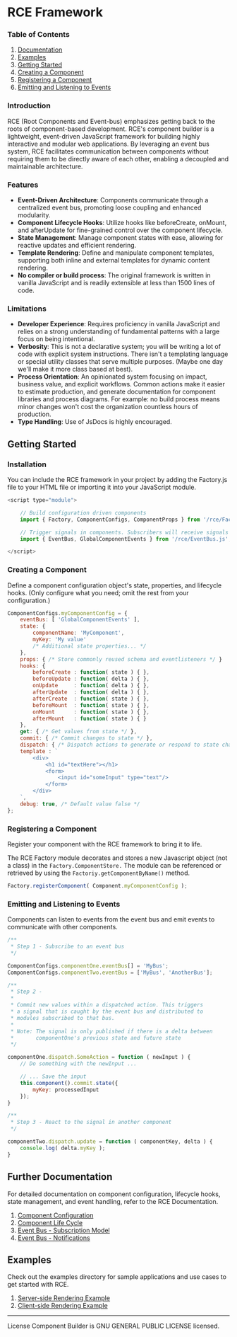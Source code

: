 # RCE Framework 

### Table of Contents
1. [Documentation](#further-documentation)
2. [Examples](#examples)
3. [Getting Started](#getting-started)
4. [Creating a Component](#creating-a-component)
5. [Registering a Component](#registering-a-component)
6. [Emitting and Listening to Events](#listening-and-emitting-events)

### Introduction
RCE (Root Components and Event-bus) emphasizes getting back to the roots of component-based development. RCE's component builder is a lightweight, event-driven JavaScript framework for building highly interactive and modular web applications. By leveraging an event bus system, RCE facilitates communication between components without requiring them to be directly aware of each other, enabling a decoupled and maintainable architecture.

### Features
- **Event-Driven Architecture**: Components communicate through a centralized event bus, promoting loose coupling and enhanced modularity.
- **Component Lifecycle Hooks**: Utilize hooks like beforeCreate, onMount, and afterUpdate for fine-grained control over the component lifecycle.
- **State Management**: Manage component states with ease, allowing for reactive updates and efficient rendering.
- **Template Rendering**: Define and manipulate component templates, supporting both inline and external templates for dynamic content rendering.
- **No compiler or build process**: The original framework is written in vanilla JavaScript and is readily extensible at less than 1500 lines of code. 

### Limitations
- **Developer Experience**: Requires proficiency in vanilla JavaScript and relies on a strong understanding of fundamental patterns with a large focus on being intentional.
- **Verbosity**: This is not a declarative system; you will be writing a lot of code with explicit system instructions. There isn't a templating language or special utility classes that serve multiple purposes. (Maybe one day we'll make it more class based at best).
- **Process Orientation**: An opinionated system focusing on impact, business value, and explicit workflows. Common actions make it easier to estimate production, and generate documentation for component libraries and process diagrams. For example: no build process means minor changes won't cost the organization countless hours of production.
- **Type Handling**: Use of JsDocs is highly encouraged.

## Getting Started
### Installation
You can include the RCE framework in your project by adding the Factory.js file to your HTML file or importing it into your JavaScript module.

``` javascript
<script type="module">

    // Build configuration driven components
    import { Factory, ComponentConfigs, ComponentProps } from '/rce/Factory.js';

    // Trigger signals in components. Subscribers will receive signals and can react
    import { EventBus, GlobalComponentEvents } from '/rce/EventBus.js';  

</script>
```

### Creating a Component
Define a component configuration object's state, properties, and lifecycle hooks. (Only configure what you need; omit the rest from your configuration.)

``` javascript
ComponentConfigs.myComponentConfig = {
    eventBus: [ 'GlobalComponentEvents' ],
    state: {
        componentName: 'MyComponent',
        myKey: 'My value'
        /* Additional state properties... */
    },
    props: { /* Store commonly reused schema and eventlisteners */ }
    hooks: {
        beforeCreate : function( state ) { },
        beforeUpdate : function( delta ) { }, 
        onUpdate     : function( delta ) { },
        afterUpdate  : function( delta ) { }, 
        afterCreate  : function( state ) { },
        beforeMount  : function( state ) { }, 
        onMount      : function( state ) { },                
        afterMount   : function( state ) { }
    },
    get: { /* Get values from state */ },
    commit: { /* Commit changes to state */ },
    dispatch: { /* Dispatch actions to generate or respond to state change */ },
    template : `
        <div>
            <h1 id="textHere"></h1>
            <form>
                <input id="someInput" type="text"/>
            </form>
        </div>
    `, 
    debug: true, /* Default value false */
};
```

### Registering a Component
Register your component with the RCE framework to bring it to life. 

The RCE Factory module decorates and stores a new Javascript object (not a class) in the `Factory.ComponentStore.` The module can be referenced or retrieved by using the `Factoriy.getComponentByName()` method.


``` javascript
Factory.registerComponent( Component.myComponentConfig );
```

### Emitting and Listening to Events
Components can listen to events from the event bus and emit events to communicate with other components.

``` javascript
/**
 * Step 1 - Subscribe to an event bus
 */

ComponentConfigs.componentOne.eventBus[] = 'MyBus';
ComponentConfigs.componentTwo.eventBus = ['MyBus', 'AnotherBus'];

/**
 * Step 2 - 
 * 
 * Commit new values within a dispatched action. This triggers 
 * a signal that is caught by the event bus and distributed to 
 * modules subscribed to that bus. 
 * 
 * Note: The signal is only published if there is a delta between 
 *       componentOne's previous state and future state
 */

componentOne.dispatch.SomeAction = function ( newInput ) {
    // Do something with the newInput ...

    // ... Save the input
    this.component().commit.state({
        myKey: processedInput
    });
} 

/**
 * Step 3 - React to the signal in another component
 */

componentTwo.dispatch.update = function ( componentKey, delta ) {
    console.log( delta.myKey );
}
```

## Further Documentation
For detailed documentation on component configuration, lifecycle hooks, state management, and event handling, refer to the RCE Documentation.

1. [Component Configuration](docs/assets/20240416_RCE-Framework-Documentation_Component-Configuration.jpeg)
2. [Component Life Cycle](docs/assets/20240416_RCE-Framework-Documentation_Component-Lifecycle.jpeg)
3. [Event Bus - Subscription Model](docs/assets/20240416_RCE-Framework-Documentation_Event-Bus_Subscription-Model.jpeg)
4. [Event Bus - Notifications](docs/assets/20240416_RCE-Framework-Documentation_Event-Bus_Notifications.jpeg)

## Examples
Check out the examples directory for sample applications and use cases to get started with RCE.

1. [Server-side Rendering Example](docs/examples/example-2_ssr-components.html)
2. [Client-side Rendering Example](docs/examples/example-1_csr-components.html)

---
License
Component Builder is GNU GENERAL PUBLIC LICENSE licensed.
